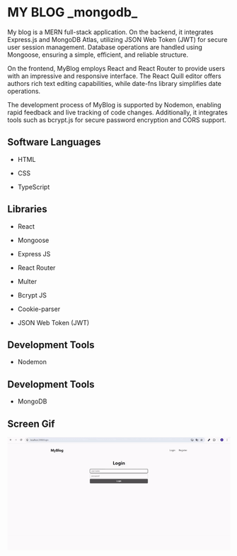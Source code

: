 <h1>MY BLOG _mongodb_</h1>

My blog is a MERN full-stack application. On the backend, it integrates Express.js and MongoDB Atlas, utilizing JSON Web Token (JWT) for secure user session management. Database operations are handled using Mongoose, ensuring a simple, efficient, and reliable structure.

On the frontend, MyBlog employs React and React Router to provide users with an impressive and responsive interface. The React Quill editor offers authors rich text editing capabilities, while date-fns library simplifies date operations.

The development process of MyBlog is supported by Nodemon, enabling rapid feedback and live tracking of code changes. Additionally, it integrates tools such as bcrypt.js for secure password encryption and CORS support.

<h2> Software Languages </h2>

- HTML

- CSS

- TypeScript

<h2> Libraries </h2>

- React

- Mongoose

- Express JS

- React Router

- Multer

- Bcrypt JS

- Cookie-parser

- JSON Web Token (JWT)

<h2> Development Tools </h2>

- Nodemon

<h2> Development Tools </h2>

- MongoDB

<h2> Screen Gif </h2>

![](mern.gif)